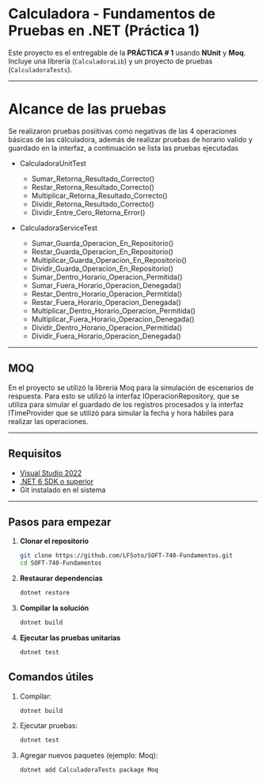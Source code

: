 ﻿# Calculadora - Fundamentos de Pruebas en .NET (Práctica 1)

Este proyecto es el entregable de la **PRÁCTICA # 1** usando **NUnit** y **Moq**.  
Incluye una librería (`CalculadoraLib`) y un proyecto de pruebas (`CalculadoraTests`).  

---

# Alcance de las pruebas

Se realizaron pruebas posiitivas como negativas de las 4 operaciones básicas de las cálculadora, además de realizar pruebas de horario valido y guardado en la interfaz, a continuación se lista las pruebas ejecutadas

- CalculadoraUnitTest
	- Sumar_Retorna_Resultado_Correcto()
	- Restar_Retorna_Resultado_Correcto()
	- Multiplicar_Retorna_Resultado_Correcto()
	- Dividir_Retorna_Resultado_Correcto()
	- Dividir_Entre_Cero_Retorna_Error() 


- CalculadoraServiceTest
	- Sumar_Guarda_Operacion_En_Repositorio()
	- Restar_Guarda_Operacion_En_Repositorio()
	- Multiplicar_Guarda_Operacion_En_Repositorio()
	- Dividir_Guarda_Operacion_En_Repositorio()
	- Sumar_Dentro_Horario_Operacion_Permitida()
	- Sumar_Fuera_Horario_Operacion_Denegada()
	- Restar_Dentro_Horario_Operacion_Permitida()
	- Restar_Fuera_Horario_Operacion_Denegada()
	- Multiplicar_Dentro_Horario_Operacion_Permitida()
	- Multiplicar_Fuera_Horario_Operacion_Denegada()
	- Dividir_Dentro_Horario_Operacion_Permitida()
	- Dividir_Fuera_Horario_Operacion_Denegada()

---


## MOQ

En el proyecto se utilizó la librería Moq para la simulación de escenarios de respuesta.
Para esto se utilizó la interfaz IOperacionRepository, que se utiliza para simular el guardado de los registros procesados y la interfaz ITimeProvider que se utilizó para simular la fecha y hora hábiles para realizar las operaciones.

---

## Requisitos

- [Visual Studio 2022](https://visualstudio.microsoft.com/es/)
- [.NET 6 SDK o superior](https://dotnet.microsoft.com/en-us/download/dotnet)  
- Git instalado en el sistema  

---

## Pasos para empezar

1. **Clonar el repositorio**
   ```bash
   git clone https://github.com/LFSoto/SOFT-740-Fundamentos.git
   cd SOFT-740-Fundamentos

2. **Restaurar dependencias**
	```bash
   dotnet restore

3. **Compilar la solución**
	```bash
   dotnet build

4. **Ejecutar las pruebas unitarias**
	```bash
   dotnet test

  ## Comandos útiles

1. Compilar:
	```bash
	dotnet build

2. Ejecutar pruebas:
	```bash
	dotnet test

3. Agregar nuevos paquetes (ejemplo: Moq):
	```bash
	dotnet add CalculadoraTests package Moq

